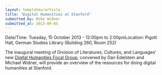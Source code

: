 ```yaml
---
layout: templates/article
title: "Digital Humanities at Stanford"
submitted_by: Mike Widner
submitted_at: 2013-09-05
---
```



Date/Time: Tuesday, 15 October 2013 - 12:00pm to 2:00pmLocation: Pigott Hall, German Studies Library (Building 260, Room 252)

The inaugural meeting of Division of Literatures, Cultures, and Languages' new [Digital Humanities Focal Group](http://www.stanford.edu/dept/DLCL/cgi-bin/web/groups/digital-humanities), convened by Dan Edelstein and Michael Widner, will provide an overview of the resources for doing digital humanities at Stanford.





